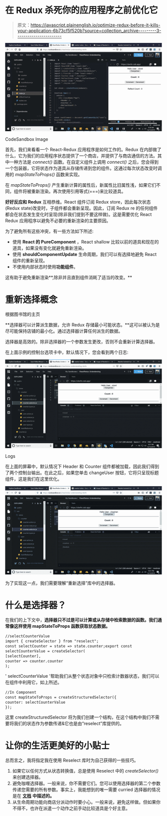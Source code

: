 # 在 Redux 杀死你的应用程序之前优化它

> 原文：<https://javascript.plainenglish.io/optimize-redux-before-it-kills-your-application-6b73cf5f520b?source=collection_archive---------3----------------------->

![](img/d12b15a0fb0cd0df26a1d5691a9dab97.png)

CodeSandbox Image

首先，我们来看看一个 React-Redux 应用程序是如何工作的。Redux 在内部做了什么，它为我们的应用程序状态提供了一个商店，并提供了与商店通信的方法。其中一种方法是 *connect()* 函数。在自定义组件上调用 *connect()* 之后，您会得到一个包装器，它将状态作为道具从存储传递到您的组件。这通过每次状态改变时调用的 *mapStateToProps()* 函数来实现。

在 *mapStateToProps()* 产生重新计算的属性后，新属性比旧属性浅，如果它们不同，组件将被重新渲染。再次使用引用等式(===)来比较道具。

**好好反应和 Redux** 互相恭维。React 组件订阅 Redux store，因此每次状态(Redux state)改变时，子组件都会重新呈现。因此，订阅 Redux re 的任何组件都会在状态发生变化时呈现(除非我们提到不要这样做)。这是需要优化 React Redux 应用程序以避免不必要的重新渲染的主要原因。

为了避免所有这些冲突，有一些方法如下所述:

*   使用 **React 的 PureComponent** ，React shallow 比较以前的道具和现在的道具，如果没有变化就避免重新渲染。
*   使用 **shouldComponentUpdate** 生命周期，我们可以有选择地避免 React 组件的重新呈现。
*   不使用内部状态时使用**功能组件**。

这有助于避免重新渲染**,除非并且直到组件消耗了适当的改变。**

# 重新选择概念

根据图书馆的主页

**选择器可以计算派生数据，允许 Redux 存储最小可能状态。**这可以被认为是尽可能保持店铺的最小化。通过选择器计算任何派生的数据。

选择器是高效的。除非选择器的一个参数发生更改，否则不会重新计算选择器。

在上面示例的控制台选项卡中，默认情况下，您会看到两个日志:

![](img/48f4fc889d2c750d2d3161ed7102238b.png)

Logs

在上面的屏幕中，默认情况下 Header 和 Counter 组件都被加载，因此我们得到了两个控制台输出。在此之后，如果您单击 changeUser 按钮，它将只呈现标题组件，这是我们在这里优化。

![](img/972f6ac3357f8e7d14fc01cfc53a68ca.png)

为了实现这一点，我们需要理解“重新选择”库中的选择器。

# 什么是选择器？

在我们的上下文中，**选择器只不过是可以计算或从存储中检索数据的函数。我们通常像这样使用 mapStateToProps 函数获取状态数据。**

```
//selectCounterValue
import { createSelector } from "reselect";
const selectCounter = state => state.counter;export const selectCounterValue = createSelector(
[selectCounter],
counter => counter.counter
);
```

' selectCounterValue '帮助我们从整个状态对象中只检索计数器状态，我们可以在组件中利用它，如上所述。

```
//In Component
const mapStateToProps = createStructuredSelector({
counter: selectCounterValue
});
```

这里 createStructuredSelector 将为我们创建一个结构，在这个结构中我们不需要将我们的状态作为参数传递&它也是由“reselect”库提供的。

# 让你的生活更美好的小贴士

总而言之，我将指定我在使用 Reselect 库时为自己获得的一些技巧。

1.  如果它以任何方式从状态转换值，总是使用 Reselect 中的 *createSelector()* 来创建选择器。
2.  避免咖喱选择器。一般来说，你不需要它们。您可以使用选择器的第二个参数传递您需要的所有参数。事实上，我能想到的唯一需要 curried 选择器的情况是在 [**文档**](https://github.com/reactjs/reselect#sharing-selectors-with-props-across-multiple-components) **中描述的。**
3.  从生命周期功能向商店分派动作时要小心。一般来说，避免这样做。但如果你不得不，也许在派遣一个动作之前手动比较道具是个好主意。